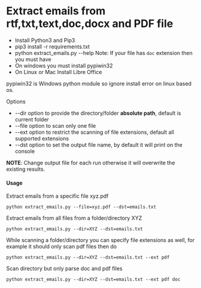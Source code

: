 # Extract emails from rtf,txt,text,doc,docx and PDF file

* Install Python3 and Pip3
* pip3 install -r requirements.txt
* python extract_emails.py --help
Note:
If your file has `doc` extension then you must have
 * On windows you must install pypiwin32
 * On Linux or Mac Install Libre Office

pypiwin32 is Windows python module so ignore install error on linux based os.


Options
* --dir option to provide the directory/folder **absolute path**, default is current folder
* --file option to scan only one file
* --ext option to restrict the scanning of file extensions, default all supported extensions
* --dst option to set the output file name, by default it will print on the console

**NOTE**: Change output file for each run otherwise it will overwrite the existing results.

#### Usage
Extract emails from a specific file  xyz.pdf

```shell script
python extract_emails.py --file=xyz.pdf --dst=emails.txt
```

Extract emails from all files from a folder/directory XYZ
```
python extract_emails.py --dir=XYZ --dst=emails.txt
```


While scanning a folder/directory you can specify file extensions as well, for example it should only scan pdf files then do


```shell script
python extract_emails.py --dir=XYZ --dst=emails.txt --ext pdf
```

Scan directory but only parse doc and pdf files

 ```shell script
python extract_emails.py --dir=XYZ --dst=emails.txt --ext pdf doc
```